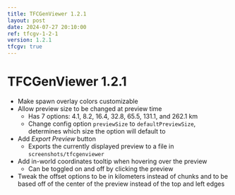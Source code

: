 ```yaml
---
title: TFCGenViewer 1.2.1
layout: post
date: 2024-07-27 20:10:00
ref: tfcgv-1-2-1
version: 1.2.1
tfcgv: true
---
```


# TFCGenViewer 1.2.1

- Make spawn overlay colors customizable
- Allow preview size to be changed at preview time
    - Has 7 options: 4.1, 8.2, 16.4, 32.8, 65.5, 131.1, and 262.1 km
    - Change config option `previewSize` to `defaultPreviewSize`, determines which size the option will default to
- Add *Export Preview* button
    - Exports the currently displayed preview to a file in `screenshots/tfcgenviewer`
- Add in-world coordinates tooltip when hovering over the preview
    - Can be toggled on and off by clicking the preview
- Tweak the offset options to be in kilometers instead of chunks and to be based off of the center of the preview instead of the top and left edges
